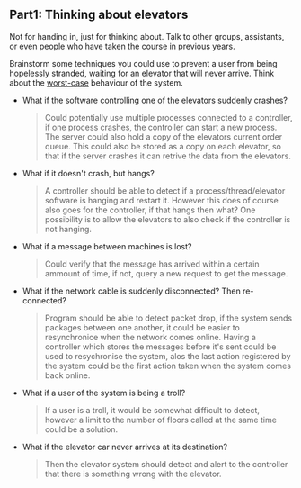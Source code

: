 Part1: Thinking about elevators
---------------------------

Not for handing in, just for thinking about. Talk to other groups, assistants, or even people who have taken the course in previous years.

Brainstorm some techniques you could use to prevent a user from being hopelessly stranded, waiting for an elevator that will never arrive. Think about the [worst-case](http://xkcd.com/748/) behaviour of the system.
 - What if the software controlling one of the elevators suddenly crashes?
   > Could potentially use multiple processes connected to a controller, if one process crashes, the controller can start a new process. The server could also hold a copy of the elevators current order queue. This could also be stored as a copy on each elevator, so that if the server crashes it can retrive the data from the elevators.
 - What if it doesn't crash, but hangs?
   > A controller should be able to detect if a process/thread/elevator software is hanging and restart it. However this does of course also goes for the controller, if that hangs then what? One possibility is to allow the elevators to also check if the controller is not hanging.
 - What if a message between machines is lost?
   > Could verify that the message has arrived within a certain ammount of time, if not, query a new request to get the message.
 - What if the network cable is suddenly disconnected? Then re-connected?
   > Program should be able to detect packet drop, if the system sends packages between one another, it could be easier to resynchronice when the network comes online. Having a controller which stores the messages before it's sent could be used to resychronise the system, alos the last action registered by the system could be the first action taken when the system comes back online.  
 - What if a user of the system is being a troll?
   > If a user is a troll, it would be somewhat difficult to detect, however a limit to the number of floors called at the same time could be a solution.
 - What if the elevator car never arrives at its destination?
   > Then the elevator system should detect and alert to the controller that there is something wrong with the elevator.